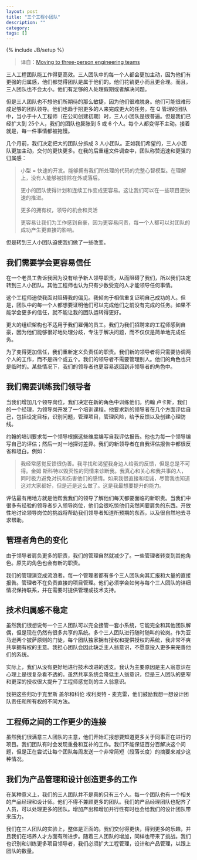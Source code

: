 ```yaml
---
layout: post
title: "三个工程小团队"
description: ""
category: 
tags: []
---
```

{% include JB/setup %}

> 译自：[Moving to three-person engineering teams](https://medium.com/do-not-erase/moving-to-three-person-engineering-teams-bcf599670c2a?_branch_match_id=583509431135314034)

三人工程团队能工作得更高效。三人团队中的每一个人都会更加主动，因为他们有更强的归属感，他们都觉得团队是属于他们的。他们花销更小而且更合理。而且，三人团队也不会太小。他们有足够的人处理假期或者解决问题。

但是三人团队也不想他们所期待的那么敏捷，因为他们很难脱身。他们可能很难形成足够的团队领导。他们也趋于招更多的人来完成更大的任务。在 Q 管理的团队中，当小于十人工程师（在公司创建初期）时，三人小团队是很普遍。但是我们已经扩大到 25个人，我们的团队也膨胀到 5 或 6 个人。每个人都变得不主动。接着就是，每一件事情都被拖慢。

几个月前，我们决定把大的团队分拆成 3 人小团队。正如我们希望的，三人小团队更加主动，交付的更快更多。在我的后重组文件调查中，团队称赞迅速和更强的归属感：

>  小型 = 快速的开发。能够拥有我们所处理的代码的完整心智模型。在理解上，没有人能够被排除在外或落后。
>
>  更小的团队使得计划和连续工作变成更容易。这让我们可以在一些项目更快速的推进。
>
>  更多的拥有权，领导的机会和灵活
>
>  更容易让我们为工作感到自豪，因为更容易问责，每一个人都可以对团队的成功产生更直接的影响。

但是转到三人小团队迫使我们做了一些改变。

## 我们需要学会更容易信任

在一个老员工告诉我因为没有给予新人领导职责，从而阻碍了我们，所以我们决定转到三人小团队。其他工程师也认为只有少数受宠的人才能领导任何事情。

这个工程师迫使我面对阻碍我的偏见。我倾向于相信重复证明自己成功的人。但是，团队中的每一个人都想要证明他们可以完成他们之前没有完成的任务。如果不能学会更多的信任，就不能让我的团队运转得更好。

更大的组织架构也不适用于我们雇佣的员工。我们为我们招聘来的工程师感到自豪，因为他们能够很好地处理分歧，专注于解决问题，而不仅仅是简单地完成任务。

为了变得更加信任，我们重新定义负责任的职责。我们新的领导者将只需要协调两个人的工作，而不是四个或五个。我们的领导者不需要管理别人。他们的角色也只是临时的。某些情况下，我们的领导者也更容易返回到非领导者的角色中。

## 我们需要训练我们领导者

当我们增加几个领导岗位，我们决定在新的角色中训练他们。约翰 卢卡斯，我们的一个经理，为领导岗开发了一个培训课程。他要求新的领导者在几个方面评估自己，包括设定目标，识别问题，管理项目，管理风险，给予反馈以及创建心理防线。

约翰的培训要求每一个领导根据这些维度编写自我评估报告。他也为每一个领导编写自己的评估；然后一对一地探讨差异。我们的新领导者在自我评估报告中都很反省和坦白。例如：

> 我经常感觉反馈很伪善。我寻找和渴望我身边人给我的反馈，但是总是不可得。金姆 斯科特以毁灭性的同情来诊断我。我真心和关心和我共事的人，同时极力避免对抗和伤害他们的感情。如果我很直接和坦诚，尽管我也知道这对大家都好，但是还是这么做了。这是我最想要提升的能力。

评估最有用地方就是他帮我我们的领导了解他们每天都要面临的新职责。当我们中很多有经验的领导者步入领导岗位，他们会很吃惊他们突然间要肩负的东西。开放性地讨论领导岗位的挑战将帮助我们领导者知道所预期的东西，以及很自然地去寻求帮助。

## 管理者角色的变化

由于领导者肩负更多的职责，我们的管理自然就减少了。一些管理者转变到其他角色。原先的角色也会有新的职责。

我们的管理演变成流浪者。每一个管理者都有多个三人团队向其汇报和大量的直接报告。管理者不在负责直接的项目管理。他们必须学会如何与每个三人团队的详细情况保持联系，并在需要时提供管理或技术支持。

## 技术归属感不稳定

虽然我们很想说每一个三人团队可以完全接管一套小系统，它能完全和其他团队解偶，但是现在仍然有很多共享的系统。多个三人团队进行随时随叫的轮岗。作为亚马逊两个披萨原则的门徒，每个团队独家拥有授权和提供授权的系统，我非常不爽共享拥有权的主意。我担心团队会因此缺乏主人翁意识，不愿意投入更多来完善他们的系统。

实际上，我们从没有更好地进行技术改进的透支。我认为主要原因是主人翁意识在心理上是很复杂看不透的。虽然共享系统会降低主人翁意识，但是三人团队的更窄和更深的授权很大提升了工程师感觉到的主人翁意识。

我把这些归功于克里斯 盖尔和科伦 埃利奥特 - 麦克雷，他们鼓励我想一想设计团队责任和所有权的不同方法。

## 工程师之间的工作更少的连接

虽然我们很满意三人团队的主意，他们开始汇报想要知道更多关于同事正在进行的项目。我们团队有时会发现重叠和互补的工作。我们不能保证百分百解决这个问题，但是正在尝试让每个团队每周发送一个非常简短（段落长度）的摘要来减少这种情况。

## 我们为产品管理和设计创造更多的工作

在某种意义上，我们的三人团队并不是真的只有三个人。每一个团队也有一个相关的产品经理和设计师。他们不得不兼顾更多的团队。我们的产品经理团队也配齐了人员，可以处理更多的团队。增加产出和增加并行性有时也会给我们的设计团队带来压力。



我们在三人团队的实验上，整体是正面的。我们交付得更快，得到更多的乐趣，并且我们在培养人才方面有所进步。随着三人团队的增加，同样也带来了挑战。我们也识别和训练更多项目领导者，我们必须扩大工程管理，设计和产品管理，以跟上团队的数量。